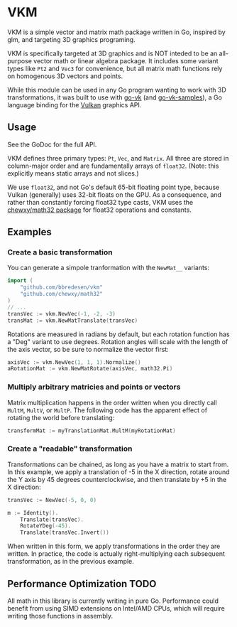 # VKM

VKM is a simple vector and matrix math package written in Go, inspired by glm,
and targeting 3D graphics programing. 

VKM is specifically targeted at 3D graphics and is NOT inteded to be an
all-purpose vector math or linear algebra package. It includes some variant types like `Pt2` and
`Vec3` for convenience, but all matrix math functions rely on homogenous 3D
vectors and points.

While this module can be used in any Go program wanting to work with 3D transformations, it was built to use with
[go-vk](https://github.com/bbredesen/go-vk) (and [go-vk-samples](https://github.com/bbredesen/go-vk-samples)), a Go
language binding for the [Vulkan](https://khronos.org/vulkan/) graphics API.

## Usage

See the GoDoc for the full API.

VKM defines three primary types: `Pt`, `Vec`, and `Matrix`. All three are stored
in column-major order and are fundamentally arrays of `float32`. (Note: this explicitly means static arrays and not
slices.) 

We use `float32`, and not Go's default 65-bit floating point type, because Vulkan (generally) uses 32-bit
floats on the GPU. As a consequence, and rather than constantly forcing float32 type casts, VKM uses the [chewxy/math32 package](https://github.com/chewxy/math32) for float32 operations and constants. 

## Examples

### Create a basic transformation
You can generate a simpole tranformation with the `NewMat__` variants:

```go
import (
    "github.com/bbredesen/vkm"
    "github.com/chewxy/math32"
)
// ...
transVec := vkm.NewVec(-1, -2, -3)
transMat := vkm.NewMatTranslate(transVec)
```

Rotations are measured in radians by default, but each rotation function has a
"Deg" variant to use degrees. Rotation angles will scale with the length of the axis vector, so be sure to
normalize the vector first:

```go
axisVec := vkm.NewVec(1, 1, 1).Normalize()
aRotationMat := vkm.NewMatRotate(axisVec, math32.Pi)
```

### Multiply arbitrary matricies and points or vectors

Matrix multiplication happens in the order written when you directly call
`MultM`, `MultV`, or `MultP`. The following code has the apparent
effect of rotating the world before translating:
```go
transformMat := myTranslationMat.MultM(myRotationMat)
```

### Create a "readable" transformation
Transformations can be chained, as long as you have a matrix to start from. In
this example, we apply a translation of -5 in the X direction, rotate around the
Y axis by 45 degrees counterclockwise, and then translate by +5 in the X
direction:
```go
transVec := NewVec(-5, 0, 0)

m := Identity().
    Translate(transVec).
    RotateYDeg(-45).
    Translate(transVec.Invert())
```
When written in this form, we apply transformations in the order they are
written. In practice, the code is actually right-multiplying each subsequent
transformation, as in the previous example.

## Performance Optimization TODO

All math in this library is currently writing in pure Go. Performance could benefit from using SIMD extensions on
Intel/AMD CPUs, which will require writing those functions in assembly.